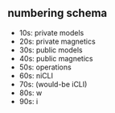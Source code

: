 ## numbering schema

  - 10s:      private models
  - 20s:      private magnetics
  - 30s:      public models
  - 40s:      public magnetics
  - 50s:      operations
  - 60s:      niCLI
  - 70s:      (would-be iCLI)
  - 80s:      w
  - 90s:      i
